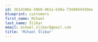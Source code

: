 ```yaml
---
id: 2b14106e-50b9-461a-b38a-73dd84443bbe
blueprint: customers
first_name: Mihael
last_name: Šlibar
email: mihael.slibar@gmail.com
title: 'Mihael Šlibar'
---
```

